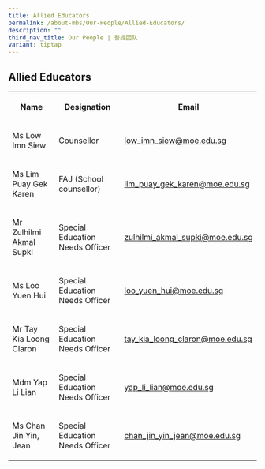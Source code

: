 ```yaml
---
title: Allied Educators
permalink: /about-mbs/Our-People/Allied-Educators/
description: ""
third_nav_title: Our People | 菩提团队
variant: tiptap
---
```

<h2><strong>Allied Educators</strong></h2>
<p></p>
<table style="minWidth: 75px">
<colgroup>
<col>
<col>
<col>
</colgroup>
<tbody>
<tr>
<th rowspan="1" colspan="1">
<p>Name</p>
</th>
<th rowspan="1" colspan="1">
<p>Designation</p>
</th>
<th rowspan="1" colspan="1">
<p>Email</p>
</th>
</tr>
<tr>
<td rowspan="1" colspan="1">
<p>Ms Low Imn Siew</p>
</td>
<td rowspan="1" colspan="1">
<p>Counsellor</p>
</td>
<td rowspan="1" colspan="1">
<p><a href="mailto:low_imn_siew@moe.edu.sg" rel="noopener noreferrer nofollow" target="_blank">low_imn_siew@moe.edu.sg</a>
</p>
</td>
</tr>
<tr>
<td rowspan="1" colspan="1">
<p>Ms Lim Puay Gek Karen</p>
</td>
<td rowspan="1" colspan="1">
<p>FAJ (School counsellor)</p>
</td>
<td rowspan="1" colspan="1">
<p><a href="mailto:lim_puay_gek_karen@moe.edu.sg" rel="noopener noreferrer nofollow" target="_blank">lim_puay_gek_karen@moe.edu.sg</a>
</p>
</td>
</tr>
<tr>
<td rowspan="1" colspan="1">
<p>Mr Zulhilmi Akmal Supki</p>
</td>
<td rowspan="1" colspan="1">
<p>Special Education Needs Officer</p>
</td>
<td rowspan="1" colspan="1">
<p><a href="mailto:zulhilmi_akmal_supki@moe.edu.sg" rel="noopener noreferrer nofollow" target="_blank">zulhilmi_akmal_supki@moe.edu.sg</a>
</p>
</td>
</tr>
<tr>
<td rowspan="1" colspan="1">
<p>Ms Loo Yuen Hui</p>
</td>
<td rowspan="1" colspan="1">
<p>Special Education Needs Officer</p>
</td>
<td rowspan="1" colspan="1">
<p><a href="mailto:loo_yuen_hui@moe.edu.sg" rel="noopener noreferrer nofollow" target="_blank">loo_yuen_hui@moe.edu.sg</a>
</p>
</td>
</tr>
<tr>
<td rowspan="1" colspan="1">
<p>Mr Tay Kia Loong Claron</p>
</td>
<td rowspan="1" colspan="1">
<p>Special Education Needs Officer</p>
</td>
<td rowspan="1" colspan="1">
<p><a href="mailto:tay_kia_loong_claron@moe.edu.sg" rel="noopener noreferrer nofollow" target="_blank">tay_kia_loong_claron@moe.edu.sg</a>
</p>
</td>
</tr>
<tr>
<td rowspan="1" colspan="1">
<p>Mdm Yap Li Lian</p>
</td>
<td rowspan="1" colspan="1">
<p>Special Education Needs Officer</p>
</td>
<td rowspan="1" colspan="1">
<p><a href="yap_li_lian@schools.gov.sg" rel="noopener nofollow" target="_blank">yap_li_lian@moe.edu.sg</a>
</p>
</td>
</tr>
<tr>
<td rowspan="1" colspan="1">
<p>Ms Chan Jin Yin, Jean</p>
</td>
<td rowspan="1" colspan="1">
<p>Special Education Needs Officer</p>
</td>
<td rowspan="1" colspan="1">
<p><a href="chan_jin_yin_jean@moe.edu.sg" rel="noopener nofollow" target="_blank">chan_jin_yin_jean@moe.edu.sg</a>
</p>
</td>
</tr>
</tbody>
</table>
<p></p>